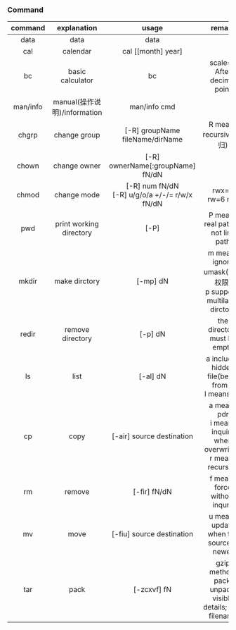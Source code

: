 ### Command
command | explanation | usage |remark
:-:|:-:|:-:|:-:
data 	| data | data|
cal		| calendar | cal [[month] year]|
bc		| basic calculator| bc | scale=3 After decimal point
man/info| manual(操作说明)/information| man/info cmd|
chgrp	| change group | [-R] groupName fileName/dirName | R means recursive(递归)
chown	| change owner | [-R] ownerName[:groupName] fN/dN|
chmod	| change mode | [-R] num fN/dN<br>[-R] u/g/o/a +/-/= r/w/x fN/dN| rwx=7 rw=6 r=4
pwd		| print working directory | [-P] | P means real path or not link path
mkdir	| make dirctory | [-mp] dN | m means ignore umask(默认权限)<br>p supports multilayer dirctory
redir	| remove directory | [-p] dN | the directory must be empty
ls		| list | [-al] dN | a includes hidden file(begin from .)<br>l means list
cp		| copy | [-air] source destination | a means pdr<br>i means inquiry when overwriting<br>r means recursive
rm		| remove | [-fir] fN/dN| f means force without inqury
mv		| move | [-fiu] source destination | u means update when the source is newer
tar		| pack | [-zcxvf] fN |  gzip method; pack; unpack; visible details; with filename 